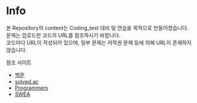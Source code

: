 # Info

본 Repository의 content는 Coding_test 대비 및 연습을 목적으로 만들어졌습니다.<br>
문제는 업로드한 코드의 URL를 참조하시기 바랍니다.<br>
코드마다 URL이 작성되어 있으며, 일부 문제는 저작권 문제 등에 의해 URL이 존재하지 않습니다.



참조 사이트
- [백준](https://www.acmicpc.net/)
- [solved.ac](https://solved.ac/)
- [Programmers](https://programmers.co.kr/)
- [SWEA](https://swexpertacademy.com/main/main.do)
